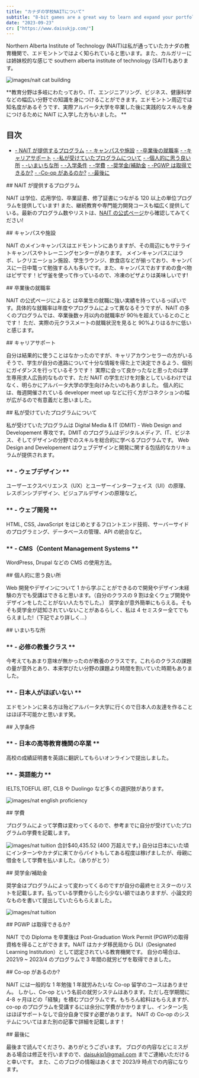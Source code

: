 ```yaml
---
title: "カナダの学校NAITについて"
subtitle: "8-bit games are a great way to learn and expand your portfolio."
date: "2023-09-23"
cr: ["https://www.daisukjp.com/"]
---
```


Northern Alberta Institute of Technology (NAIT)は私が通っていたカナダの教育機関で、エドモントンではよく知られていると思います。また、カルガリーには姉妹校的な感じで southern alberta institute of technology (SAIT)もあります。

![images/nait cat building](/images/cat-exterior.jpeg)

**教育分野は多岐にわたっており、IT、エンジニアリング、ビジネス、健康科学などの幅広い分野での知識を身につけることができます。エドモントン周辺では知名度があるそうです、実際アルバータ大学を卒業した後に実践的なスキルを身につけるために NAIT に入学した方もいました。
**

## 目次

- [ \- NAIT が提供するプログラム](#nait-が提供するプログラム)
  [- \- キャンパスや施設](#キャンパスや施設)
  [- \-卒業後の就職率](#卒業後の就職率)
  [- \-キャリアサポート](#キャリアサポート)
  [- \-私が受けていたプログラムについて](#私が受けていたプログラムについて)
  [- \-個人的に思う良い所](#個人的に思う良い所)
  [- \-いまいちな所](#いまいちな所)
  [- \-入学条件](#入学条件)
  [- \-学費](#学費)
  [- \-奨学金/補助金](#奨学金補助金)
  [- \-PGWP は取得できるか?](#pgwp-は取得できるか)
  [- \-Co-op があるのか?](#co-op-があるのか)
  [- \-最後に](#最後に)

<a name="nait-が提供するプログラム">
## NAIT が提供するプログラム

</a>

NAIT は学位、応用学位、卒業証書、修了証書につながる 120 以上の単位プログラムを提供しています! また、継続教育や専門能力開発コースも幅広く提供している。最新のプログラム数やリストは、[NAIT の公式ページ](https://www.nait.ca/program-search)から確認してみてください!

<a name="キャンパスや施設">
## キャンパスや施設

</a>

NAIT のメインキャンパスはエドモントンにありますが、その周辺にもサテライトキャンパスやトレーニングセンターがあります。
メインキャンパスにはラボ、レクリエーション施設、学生ラウンジ、飲食店などが揃っており、キャンパスに一日中篭って勉強する人も多いです。また、キャンパスでおすすめの食べ物はピザです！ピザ釜を使って作っているので、冷凍のピザよりは美味しいです!

<a name="卒業後の就職率">
## 卒業後の就職率

</a>

NAIT の公式ページによると は卒業生の就職に強い実績を持っているっぽいです。具体的な就職率は年度やプログラムによって異なるそうですが、NAIT の多くのプログラムでは、卒業後数ヶ月以内の就職率が 90％を超えているとのことです！
ただ、実際の元クラスメートの就職状況を見ると 90%よりはるかに低いと感じます。

<a name="キャリアサポート">
## キャリアサポート
</a>

自分は結果的に使うことはなかったのですが、キャリアカウンセラーの方がいるそうで、学生が自分の進路について十分な情報を得た上で決定できるよう、個別にガイダンスを行っているそうです！
実際に会って良かったなと思ったのは学生専用求人広告的なものです、ただ NAIT の学生だけを対象としているわけではなく、明らかにアルバータ大学の学生向けみたいのもありました。
個人的には、毎週開催されている developer meet up などに行く方がコネクションの幅が広がるので有意義だと思いました。

<a name="私が受けていたプログラムについて">
## 私が受けていたプログラムについて
</a>

私が受けていたプログラムは Digital Media & IT (DMIT) - Web Design and Developement 専攻です。DMIT のプログラムはデジタルメディア、IT、ビジネス、そしてデザインの分野でのスキルを総合的に学べるプログラムです。
Web Design and Developement はウェブデザインと開発に関する包括的なカリキュラムが提供されます。

### ** - ウェブデザイン **

ユーザーエクスペリエンス（UX）とユーザーインターフェイス（UI）の原理、レスポンシブデザイン、ビジュアルデザインの原理など。

### ** - ウェブ開発 **

HTML, CSS, JavaScript をはじめとするフロントエンド技術、サーバーサイドのプログラミング、データベースの管理、API の統合など。

### ** - CMS（Content Management Systems **

WordPress, Drupal などの CMS の使用方法。

<a name="個人的に思う良い所">
## 個人的に思う良い所
</a>

Web 開発やデザインについて 1 から学ぶことができるので開発やデザイン未経験の方でも受講はできると思います。（自分のクラスの 9 割は全くウェブ開発やデザインをしたことがない人たちでした。）
奨学金が意外簡単にもらえる。そもそも奨学金が認知されていないことがあるらしく、私は 4 セミスター全てでもらえました!（下記でより詳しく...）

<a name="いまいちな所">
## いまいちな所
</a>

### ** - 必修の教養クラス **

今考えてもあまり意味が無かったのが教養のクラスです。これらのクラスの課題の量が意外とあり、本来学びたい分野の課題より時間を割いていた時期もありました。

### ** - 日本人がほぼいない **

エドモントンに来る方は殆どアルバータ大学に行くので日本人の友達を作ることはほぼ不可能かと思います笑。

<a name="入学条件">
## 入学条件
</a>

### ** - 日本の高等教育機関の卒業 **

高校の成績証明書を英語に翻訳してもらいオンラインで提出しました。

### ** - 英語能力 **

IELTS,TOEFUL iBT, CLB や Duolingo など多くの選択肢があります。

![images/nat english proficiency](/images/nait-english-list.png)

<a name="学費">
## 学費
</a>

プログラムによって学費は変わってくるので、参考までに自分が受けていたプログラムの学費を記載します。

![images/nat tuition](/images/nait-tuition.png)
合計$40,435.52 (400 万超えです。)
自分は日本にいた頃にインターンやカナダに来てからバイトもしてある程度は稼げましたが、母親に借金をして学費を払いました。（ありがとう）

<a name="奨学金/補助金">
## 奨学金/補助金
</a>

奨学金はプログラムによって変わってくるのですが自分の最終セミスターのリストを記載します。払っている学費からしたら少ない額ではありますが、小論文的なものを書いて提出していたらもらえました。

![images/nat tuition](/images/nait-scholarships.png)

<a name="pgwp-は取得できるか">
## PGWP は取得できるか?
</a>

NAIT での Diploma を卒業後は Post-Graduation Work Permit (PGWP)の取得資格を得ることができます。NAIT はカナダ移民局から DLI（Designated Learning Institution）として認定されている教育機関です。
自分の場合は、2021/9 ~ 2023/4 のプログラムで 3 年間の就労ビザを取得できました。

<a name="co-op-があるのか">
## Co-op があるのか?
</a>

NAIT には一般的な 1 年勉強 1 年就労みたいな Co-op 留学のコースはありません。
しかし、Co-op という名前の就労システムはあります。ただし在学期間に 4-8 ヶ月ほどの「経験」を積むプログラムです。もちろん給料はもらえますが、co-op のプログラムを受講するには余分に学費がかかりますし、インターン先はほぼサポートなしで自分自身で探す必要があります。
NAIT の Co-op のシステムについてはまた別の記事で詳細を記載します！

<a name="最後に">
## 最後に
</a>

最後まで読んでくださり、ありがとうございます。
ブログの内容などにミスがある場合は修正を行いますので、daisukjp1@gmail.com までご連絡いただけると幸いです。
また、このブログの情報はあくまで 2023/9 時点での内容になります。
